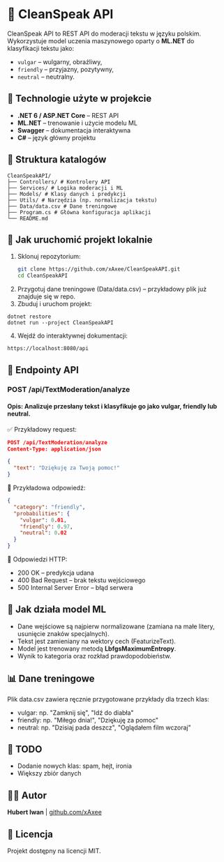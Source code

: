 # 🧼 CleanSpeak API
CleanSpeak API to REST API do moderacji tekstu w języku polskim. Wykorzystuje model uczenia maszynowego oparty o **ML.NET** do klasyfikacji tekstu jako:
- `vulgar` – wulgarny, obraźliwy,
- `friendly` – przyjazny, pozytywny,
- `neutral` – neutralny.

## 🔧 Technologie użyte w projekcie
- **.NET 6 / ASP.NET Core** – REST API
- **ML.NET** – trenowanie i użycie modelu ML
- **Swagger** – dokumentacja interaktywna
- **C#** – język główny projektu

## 📁 Struktura katalogów
```
CleanSpeakAPI/
├── Controllers/ # Kontrolery API
├── Services/ # Logika moderacji i ML
├── Models/ # Klasy danych i predykcji
├── Utils/ # Narzędzia (np. normalizacja tekstu)
├── Data/data.csv # Dane treningowe
├── Program.cs # Główna konfiguracja aplikacji
└── README.md
```
## 🚀 Jak uruchomić projekt lokalnie

1. Sklonuj repozytorium:
   ```bash
   git clone https://github.com/xAxee/CleanSpeakAPI.git
   cd CleanSpeakAPI
   ```
2. Przygotuj dane treningowe (Data/data.csv) – przykładowy plik już znajduje się w repo.
3. Zbuduj i uruchom projekt:
```
dotnet restore
dotnet run --project CleanSpeakAPI
```
4. Wejdź do interaktywnej dokumentacji:
```
https://localhost:8080/api
```
## 📨 Endpointy API
### POST /api/TextModeration/analyze
#### Opis: Analizuje przesłany tekst i klasyfikuje go jako vulgar, friendly lub neutral.

✅ Przykładowy request:
```json
POST /api/TextModeration/analyze
Content-Type: application/json

{
  "text": "Dziękuję za Twoją pomoc!"
}
```
🔁 Przykładowa odpowiedź:
```json
{
  "category": "friendly",
  "probabilities": {
    "vulgar": 0.01,
    "friendly": 0.97,
    "neutral": 0.02
  }
}
```
🧾 Odpowiedzi HTTP:
- 200 OK – predykcja udana
- 400 Bad Request – brak tekstu wejściowego
- 500 Internal Server Error – błąd serwera

## 🧠 Jak działa model ML
- Dane wejściowe są najpierw normalizowane (zamiana na małe litery, usunięcie znaków specjalnych).
- Tekst jest zamieniany na wektory cech (FeaturizeText).
- Model jest trenowany metodą **LbfgsMaximumEntropy**.
- Wynik to kategoria oraz rozkład prawdopodobieństw.

## 📊 Dane treningowe
Plik data.csv zawiera ręcznie przygotowane przykłady dla trzech klas:
- vulgar: np. "Zamknij się", "Idź do diabła"
- friendly: np. "Miłego dnia!", "Dziękuję za pomoc"
- neutral: np. "Dzisiaj pada deszcz", "Oglądałem film wczoraj"

## 📌 TODO
- Dodanie nowych klas: spam, hejt, ironia
- Większy zbiór danych

## 🧑‍💻 Autor
**Hubert Iwan** | [github.com/xAxee](https://github.com/xAxee)

## 📜 Licencja
Projekt dostępny na licencji MIT.
